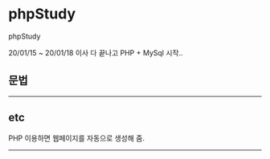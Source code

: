 # phpStudy
phpStudy

20/01/15 ~ 20/01/18 이사 다 끝나고 PHP + MySql 시작..

## 문법





---
## etc

PHP 이용하면 웹페이지를 자동으로 생성해 줌.


---